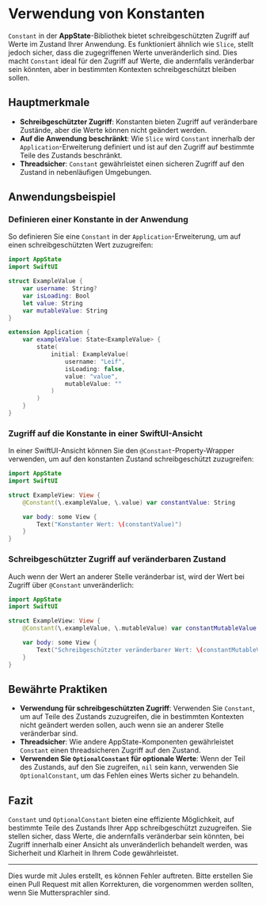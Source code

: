 # Verwendung von Konstanten

`Constant` in der **AppState**-Bibliothek bietet schreibgeschützten Zugriff auf Werte im Zustand Ihrer Anwendung. Es funktioniert ähnlich wie `Slice`, stellt jedoch sicher, dass die zugegriffenen Werte unveränderlich sind. Dies macht `Constant` ideal für den Zugriff auf Werte, die andernfalls veränderbar sein könnten, aber in bestimmten Kontexten schreibgeschützt bleiben sollen.

## Hauptmerkmale

- **Schreibgeschützter Zugriff**: Konstanten bieten Zugriff auf veränderbare Zustände, aber die Werte können nicht geändert werden.
- **Auf die Anwendung beschränkt**: Wie `Slice` wird `Constant` innerhalb der `Application`-Erweiterung definiert und ist auf den Zugriff auf bestimmte Teile des Zustands beschränkt.
- **Threadsicher**: `Constant` gewährleistet einen sicheren Zugriff auf den Zustand in nebenläufigen Umgebungen.

## Anwendungsbeispiel

### Definieren einer Konstante in der Anwendung

So definieren Sie eine `Constant` in der `Application`-Erweiterung, um auf einen schreibgeschützten Wert zuzugreifen:

```swift
import AppState
import SwiftUI

struct ExampleValue {
    var username: String?
    var isLoading: Bool
    let value: String
    var mutableValue: String
}

extension Application {
    var exampleValue: State<ExampleValue> {
        state(
            initial: ExampleValue(
                username: "Leif",
                isLoading: false,
                value: "value",
                mutableValue: ""
            )
        )
    }
}
```

### Zugriff auf die Konstante in einer SwiftUI-Ansicht

In einer SwiftUI-Ansicht können Sie den `@Constant`-Property-Wrapper verwenden, um auf den konstanten Zustand schreibgeschützt zuzugreifen:

```swift
import AppState
import SwiftUI

struct ExampleView: View {
    @Constant(\.exampleValue, \.value) var constantValue: String

    var body: some View {
        Text("Konstanter Wert: \(constantValue)")
    }
}
```

### Schreibgeschützter Zugriff auf veränderbaren Zustand

Auch wenn der Wert an anderer Stelle veränderbar ist, wird der Wert bei Zugriff über `@Constant` unveränderlich:

```swift
import AppState
import SwiftUI

struct ExampleView: View {
    @Constant(\.exampleValue, \.mutableValue) var constantMutableValue: String

    var body: some View {
        Text("Schreibgeschützter veränderbarer Wert: \(constantMutableValue)")
    }
}
```

## Bewährte Praktiken

- **Verwendung für schreibgeschützten Zugriff**: Verwenden Sie `Constant`, um auf Teile des Zustands zuzugreifen, die in bestimmten Kontexten nicht geändert werden sollen, auch wenn sie an anderer Stelle veränderbar sind.
- **Threadsicher**: Wie andere AppState-Komponenten gewährleistet `Constant` einen threadsicheren Zugriff auf den Zustand.
- **Verwenden Sie `OptionalConstant` für optionale Werte**: Wenn der Teil des Zustands, auf den Sie zugreifen, `nil` sein kann, verwenden Sie `OptionalConstant`, um das Fehlen eines Werts sicher zu behandeln.

## Fazit

`Constant` und `OptionalConstant` bieten eine effiziente Möglichkeit, auf bestimmte Teile des Zustands Ihrer App schreibgeschützt zuzugreifen. Sie stellen sicher, dass Werte, die andernfalls veränderbar sein könnten, bei Zugriff innerhalb einer Ansicht als unveränderlich behandelt werden, was Sicherheit und Klarheit in Ihrem Code gewährleistet.

---
Dies wurde mit Jules erstellt, es können Fehler auftreten. Bitte erstellen Sie einen Pull Request mit allen Korrekturen, die vorgenommen werden sollten, wenn Sie Muttersprachler sind.
